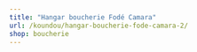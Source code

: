 ```yaml
---
title: "Hangar boucherie Fodé Camara"
url: /koundou/hangar-boucherie-fode-camara-2/
shop: boucherie
---
```

